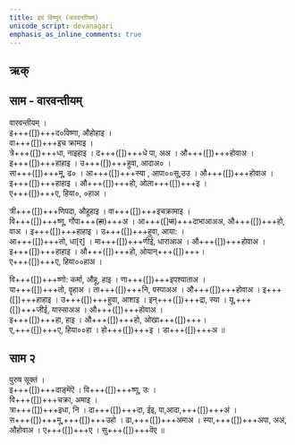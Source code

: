 ```yaml
---
title: इदं विष्णुर् (वारवन्तीयम्)
unicode_script: devanagari
emphasis_as_inline_comments: true
---
```


## ऋक्
<div class="js_include" url="../Rk/idaM-viShNur.md"  newLevelForH1="2" includeTitle="true"> </div>

## साम - वारवन्तीयम्
<div class="audioEmbed"  caption="रामानुजार्यः 1974 " src="https://archive.org/download/jaiminIya-sAma-gAna-paravastu-tradition-rAmAnuja/idaM-viShNur-vAravantIyam.mp3"></div>
<div class="audioEmbed"  caption="गोपालार्यः 2015  " src="https://archive.org/download/jaiminIya-sAma-gAna-paravastu-tradition-gopAla-2015/idaM-viShNur-vAravantIyam.mp3"></div>

वारवन्तीयम् ।  
इ+++([])+++द०विष्णा, औहोहाइ ।  
वा+++([])+++इच क्रामाइ ।  
त्रे+++([])+++धा, नाइहाइ । द+++([])+++धे पा, अअ । औ+++([])+++होवाअ ।  
इ+++([])+++हाहाइ । उ+++([])+++हुवा, आदाअ० ।  
सा+++([])+++मू, ढ० । आ+++([])+++स्या , आपा००सू,उउ । औ+++([])+++होवाअ ।  
इ+++([])+++हाहाइ । औ+++([])+++हो, ओला+++([])+++इ ।  
ए+++([])+++ए, हिया०, ०हाअ ।

त्री+++([])+++णिपदा, औहूहाइ । वा+++([])+++इचक्रामाइ ।  
वि+++([])+++ष्णू, र्गोपा+++(~~हा~~)+++अ । आ+++([]~~पा~~)+++दाभाआअअ, औ+++([])+++हो, वाअ ।
इ+++([])+++हाहाइ । उ+++([])+++हुवा, आया: ।  
आ+++([])+++तो, धा[र्] । मा+++([])+++णीई, धाराआअ । औ+++([])+++होवाअ ।  
इ+++([])+++हाहाइ । औ+++([])+++हो, ओयान्+++([])+++।  
ए+++([])+++ए, हिया००हाअ ।

वि+++([])+++ष्णो: कर्मा, औहू, हाइ । णा+++([])+++इपश्याताअ ।  
या+++([])+++तो, वॄहाअ । ता+++([])+++नि, पस्पाअअ । औ+++([])+++होवाअ ।
इ+++([])+++हाहाइ । उ+++([])+++हुवा, आशाइ । 
इन्+++([])+++द्रा, स्या । यू,+++([])+++जीई, यास्साअअ । औ+++([])+++होवाअ ।  
इ+++([])+++हा, हाइ । औ+++([])+++हो, ओखा+++([])+++।  
ए,+++([])+++ए, हिया००हा । हो+++([])+++इ । डा+++([])+++अ ॥

## साम २
 
पुरुष सूक्तं ।  
इ+++([])+++दाङ्मॆऎ । वि+++([])+++ष्णू, उः ।  
वि+++([])+++चक्रा, अमाइ ।  
त्रा+++([])+++इधा, नि । दा+++([])+++दा, ईइ, पा,आदा,+++([])+++अं ।  
स+++([])+++मू,+++([])+++उहो । ढा,+++([])+++अमाअ । स्या,+++([])+++अपा, अअ, औहोवाअ । ए+++([])+++ए ।  सु+++([])+++वॆए  ॥


